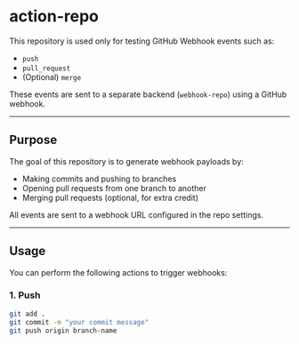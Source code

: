 # action-repo
This repository is used only for testing GitHub Webhook events such as:

- `push`
- `pull_request`
- (Optional) `merge`

These events are sent to a separate backend (`webhook-repo`) using a GitHub webhook.

---

## Purpose

The goal of this repository is to generate webhook payloads by:

- Making commits and pushing to branches
- Opening pull requests from one branch to another
- Merging pull requests (optional, for extra credit)

All events are sent to a webhook URL configured in the repo settings.

---

## Usage

You can perform the following actions to trigger webhooks:

### 1. Push

```bash
git add .
git commit -m "your commit message"
git push origin branch-name
